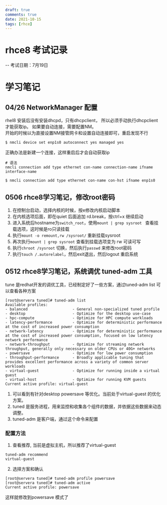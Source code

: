 ```yaml
---
draft: true
comments: true
date: 2021-10-15
tags: [rhce]
---
```


# rhce8 考试记录
-- 考试日期：7月19日

# 学习笔记

## 04/26 NetworkManager 配置
rhel8 安装后没有安装dhcpd，只有dhcpclient， 所以必须手动执行dhcpclient 才能获取ip。 如果要自动连接，需要配置NM。   
开始的时候以为直接设置NM接管网卡和设置自动连接即可，重启发现不行  
```
$ nmcli device set enp1s0 autoconnect yes managed yes

```
正确办法是新建一个连接，这样重启后才会自动获取ip
```
# 语法
nmcli connection add type ethernet con-name connection-name ifname interface-name

```
```
$ nmcli connection add type ethernet con-name con-hst ifname enp1s0
```

## 0506 rhce8学习笔记，修改root密码 
1. 在控制台启动，选择内核的时候，按e修改内核启动脚本
2. 在内核选项后面，即在quiet 后面追加 rd.break，按ctrl+x 继续启动
3. 进入系统后hostname为`switch_root`，使用`mount | grep sysroot ` 查看挂载选项，这时候是ro只读挂载
4. 执行`mount -o remount,rw /sysroot/` 重新挂载sysroot
5. 再次执行`mount | grep sysroot` 查看到挂载选项变为 rw 可读可写
6. 执行`chroot /sysroot` 切换，然后执行`passwd` 来修改root密码
7. 执行`touch /.autorelabel`，然后exit退出，然后logout 重启系统


## 0512 rhce8学习笔记，系统调优 tuned-adm 工具
tune 是redhat开发的调优工具，已经制定好了一些方案，通过tuned-adm list 可以查看各种方案
```
[root@servera tuned]# tuned-adm list
Available profiles:
- balanced                    - General non-specialized tuned profile
- desktop                     - Optimize for the desktop use-case
- hpc-compute                 - Optimize for HPC compute workloads
- latency-performance         - Optimize for deterministic performance at the cost of increased power consumption
- network-latency             - Optimize for deterministic performance at the cost of increased power consumption, focused on low latency network performance
- network-throughput          - Optimize for streaming network throughput, generally only necessary on older CPUs or 40G+ networks
- powersave                   - Optimize for low power consumption
- throughput-performance      - Broadly applicable tuning that provides excellent performance across a variety of common server workloads
- virtual-guest               - Optimize for running inside a virtual guest
- virtual-host                - Optimize for running KVM guests
Current active profile: virtual-guest

```
1. 可以看到有针对desktop powersave 等优化。当前处于virtual-guest 的优化方案。
2. tuned 是服务进程，用来监控和收集各个组件的数据，并依据这些数据来动态调整。
3. tuned-adm 是客户端，通过这个命令来配置

### 配置方法
1. 查看推荐, 当前是虚拟主机，所以推荐了virtual-guest
```
tuned-adm recommend
virtual-guest
```
2. 选择方案和确认
```
[root@servera tuned]# tuned-adm profile powersave
[root@servera tuned]# tuned-adm active
Current active profile: powersave

```
这样就修改到powersave 模式了

